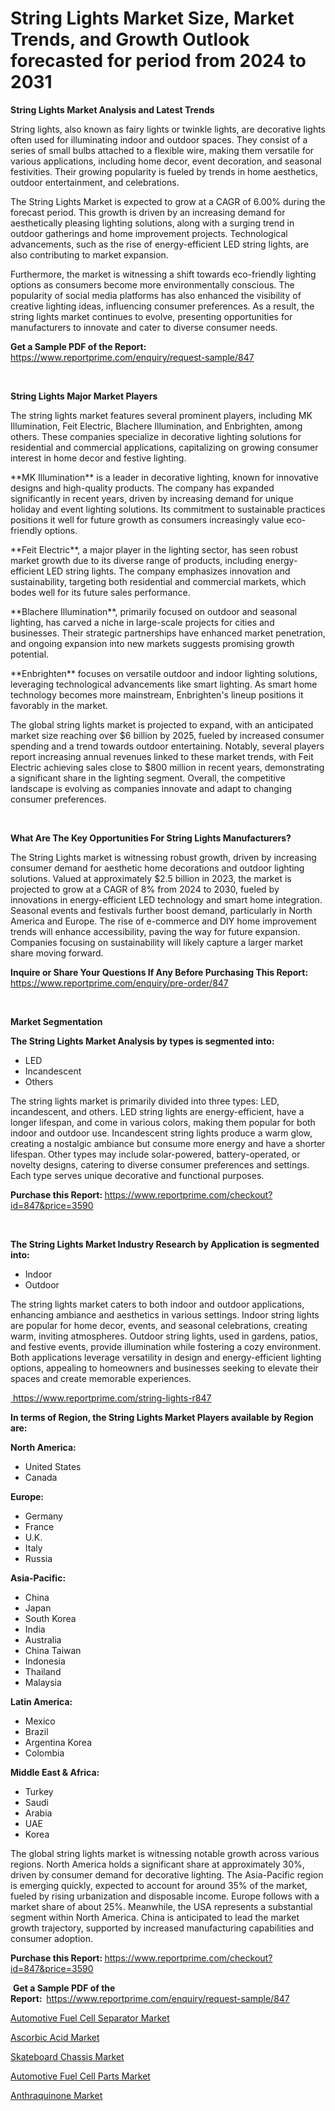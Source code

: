 <p><h1>String Lights Market Size, Market Trends, and Growth Outlook forecasted for period from 2024 to 2031</h1></p><p><strong>String Lights Market Analysis and Latest Trends</strong></p>
<p><p>String lights, also known as fairy lights or twinkle lights, are decorative lights often used for illuminating indoor and outdoor spaces. They consist of a series of small bulbs attached to a flexible wire, making them versatile for various applications, including home decor, event decoration, and seasonal festivities. Their growing popularity is fueled by trends in home aesthetics, outdoor entertainment, and celebrations.</p><p>The String Lights Market is expected to grow at a CAGR of 6.00% during the forecast period. This growth is driven by an increasing demand for aesthetically pleasing lighting solutions, along with a surging trend in outdoor gatherings and home improvement projects. Technological advancements, such as the rise of energy-efficient LED string lights, are also contributing to market expansion. </p><p>Furthermore, the market is witnessing a shift towards eco-friendly lighting options as consumers become more environmentally conscious. The popularity of social media platforms has also enhanced the visibility of creative lighting ideas, influencing consumer preferences. As a result, the string lights market continues to evolve, presenting opportunities for manufacturers to innovate and cater to diverse consumer needs.</p></p>
<p><strong>Get a Sample PDF of the Report:&nbsp;</strong> <a href="https://www.reportprime.com/enquiry/request-sample/847">https://www.reportprime.com/enquiry/request-sample/847</a></p>
<p>&nbsp;</p>
<p><strong>String Lights Major Market Players</strong></p>
<p><p>The string lights market features several prominent players, including MK Illumination, Feit Electric, Blachere Illumination, and Enbrighten, among others. These companies specialize in decorative lighting solutions for residential and commercial applications, capitalizing on growing consumer interest in home decor and festive lighting.</p><p>**MK Illumination** is a leader in decorative lighting, known for innovative designs and high-quality products. The company has expanded significantly in recent years, driven by increasing demand for unique holiday and event lighting solutions. Its commitment to sustainable practices positions it well for future growth as consumers increasingly value eco-friendly options.</p><p>**Feit Electric**, a major player in the lighting sector, has seen robust market growth due to its diverse range of products, including energy-efficient LED string lights. The company emphasizes innovation and sustainability, targeting both residential and commercial markets, which bodes well for its future sales performance.</p><p>**Blachere Illumination**, primarily focused on outdoor and seasonal lighting, has carved a niche in large-scale projects for cities and businesses. Their strategic partnerships have enhanced market penetration, and ongoing expansion into new markets suggests promising growth potential.</p><p>**Enbrighten** focuses on versatile outdoor and indoor lighting solutions, leveraging technological advancements like smart lighting. As smart home technology becomes more mainstream, Enbrighten's lineup positions it favorably in the market.</p><p>The global string lights market is projected to expand, with an anticipated market size reaching over $6 billion by 2025, fueled by increased consumer spending and a trend towards outdoor entertaining. Notably, several players report increasing annual revenues linked to these market trends, with Feit Electric achieving sales close to $800 million in recent years, demonstrating a significant share in the lighting segment. Overall, the competitive landscape is evolving as companies innovate and adapt to changing consumer preferences.</p></p>
<p>&nbsp;</p>
<p><strong>What Are The Key Opportunities For String Lights Manufacturers?</strong></p>
<p><p>The String Lights market is witnessing robust growth, driven by increasing consumer demand for aesthetic home decorations and outdoor lighting solutions. Valued at approximately $2.5 billion in 2023, the market is projected to grow at a CAGR of 8% from 2024 to 2030, fueled by innovations in energy-efficient LED technology and smart home integration. Seasonal events and festivals further boost demand, particularly in North America and Europe. The rise of e-commerce and DIY home improvement trends will enhance accessibility, paving the way for future expansion. Companies focusing on sustainability will likely capture a larger market share moving forward.</p></p>
<p><strong>Inquire or Share Your Questions If Any Before Purchasing This Report:</strong> <a href="https://www.reportprime.com/enquiry/pre-order/847">https://www.reportprime.com/enquiry/pre-order/847</a></p>
<p>&nbsp;</p>
<p><strong>Market Segmentation</strong></p>
<p><strong>The String Lights Market Analysis by types is segmented into:</strong></p>
<p><ul><li>LED</li><li>Incandescent</li><li>Others</li></ul></p>
<p><p>The string lights market is primarily divided into three types: LED, incandescent, and others. LED string lights are energy-efficient, have a longer lifespan, and come in various colors, making them popular for both indoor and outdoor use. Incandescent string lights produce a warm glow, creating a nostalgic ambiance but consume more energy and have a shorter lifespan. Other types may include solar-powered, battery-operated, or novelty designs, catering to diverse consumer preferences and settings. Each type serves unique decorative and functional purposes.</p></p>
<p><strong>Purchase this Report:&nbsp;</strong><a href="https://www.reportprime.com/checkout?id=847&price=3590">https://www.reportprime.com/checkout?id=847&price=3590</a></p>
<p>&nbsp;</p>
<p><strong>The String Lights Market Industry Research by Application is segmented into:</strong></p>
<p><ul><li>Indoor</li><li>Outdoor</li></ul></p>
<p><p>The string lights market caters to both indoor and outdoor applications, enhancing ambiance and aesthetics in various settings. Indoor string lights are popular for home decor, events, and seasonal celebrations, creating warm, inviting atmospheres. Outdoor string lights, used in gardens, patios, and festive events, provide illumination while fostering a cozy environment. Both applications leverage versatility in design and energy-efficient lighting options, appealing to homeowners and businesses seeking to elevate their spaces and create memorable experiences.</p></p>
<p><a href="https://www.reportprime.com/string-lights-r847">&nbsp;https://www.reportprime.com/string-lights-r847</a></p>
<p><strong>In terms of Region, the String Lights Market Players available by Region are:</strong></p>
<p>
    <p> <strong> North America: </strong>
        <ul>
            <li>United States</li>
            <li>Canada</li>
        </ul>
        </p> 
    <p> <strong> Europe: </strong>
        <ul>
            <li>Germany</li>
            <li>France</li>
            <li>U.K.</li>
            <li>Italy</li>
            <li>Russia</li>
        </ul>
        </p> 
    <p> <strong> Asia-Pacific: </strong>
        <ul>
            <li>China</li>
            <li>Japan</li>
            <li>South Korea</li>
            <li>India</li>
            <li>Australia</li>
            <li>China Taiwan</li>
            <li>Indonesia</li>
            <li>Thailand</li>
            <li>Malaysia</li>
        </ul>
        </p> 
    <p> <strong> Latin America: </strong>
        <ul>
            <li>Mexico</li>
            <li>Brazil</li>
            <li>Argentina Korea</li>
            <li>Colombia</li>
        </ul>
        </p> 
    <p> <strong> Middle East & Africa: </strong>
        <ul>
            <li>Turkey</li>
            <li>Saudi</li>
            <li>Arabia</li>
            <li>UAE</li>
            <li>Korea</li>
        </ul>
    </p>
    </p>
<p><p>The global string lights market is witnessing notable growth across various regions. North America holds a significant share at approximately 30%, driven by consumer demand for decorative lighting. The Asia-Pacific region is emerging quickly, expected to account for around 35% of the market, fueled by rising urbanization and disposable income. Europe follows with a market share of about 25%. Meanwhile, the USA represents a substantial segment within North America. China is anticipated to lead the market growth trajectory, supported by increased manufacturing capabilities and consumer adoption.</p></p>
<p><strong>Purchase this Report: </strong><a href="https://www.reportprime.com/checkout?id=847&price=3590">https://www.reportprime.com/checkout?id=847&price=3590</a></p>
<p>&nbsp;<strong>Get a Sample PDF of the Report:&nbsp;&nbsp;</strong><a href="https://www.reportprime.com/enquiry/request-sample/847">https://www.reportprime.com/enquiry/request-sample/847</a></p>
<p><strong></strong></p>
<p><p><a href="https://issuu.com/reportprime-2/docs/automotive-fuel-cell-separator-mark_edec28af782a5e">Automotive Fuel Cell Separator Market</a></p><p><a href="https://medium.com/@sagorhossaincs33_80453/market-insights-global-ascorbic-acid-market-forecast-and-innovation-trends-2024-2031-f06c912c701f">Ascorbic Acid Market</a></p><p><a href="https://www.linkedin.com/pulse/skateboard-chassis-market-global-regional-analysis-focus-rwimf?trackingId=NNKKljKKSxq9AeD%2FRPe3og%3D%3D">Skateboard Chassis Market</a></p><p><a href="https://issuu.com/reportprime-2/docs/automotive-fuel-cell-parts-market-s_7c322718426acd">Automotive Fuel Cell Parts Market</a></p><p><a href="https://medium.com/@sagorhossaincs33_80453/anthraquinone-market-outlook-complete-industry-analysis-2024-to-2031-a6f534c75f48">Anthraquinone Market</a></p></p>